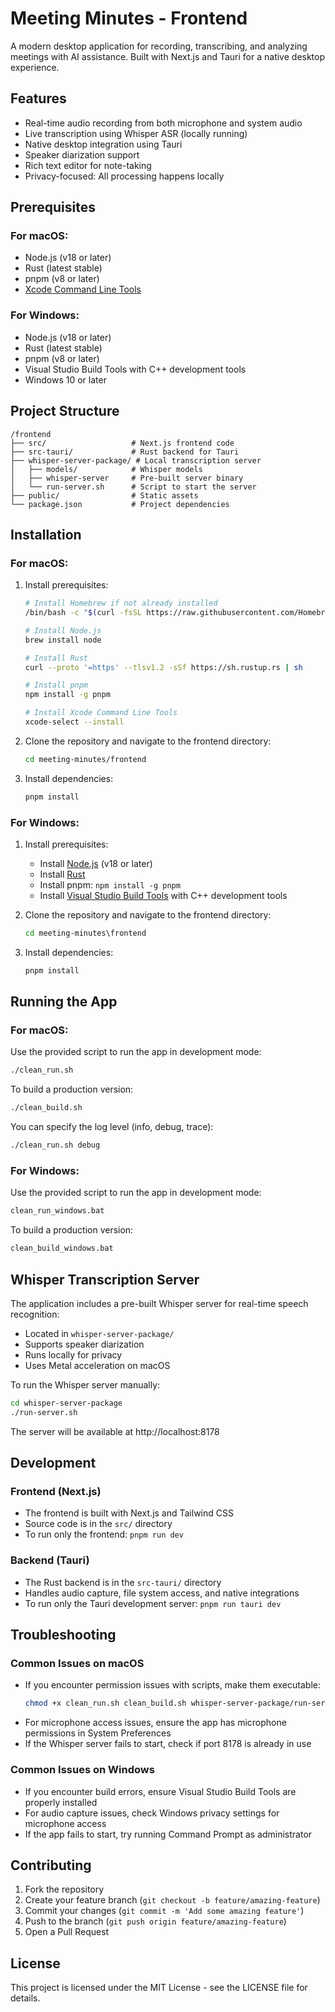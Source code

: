 # Meeting Minutes - Frontend

A modern desktop application for recording, transcribing, and analyzing meetings with AI assistance. Built with Next.js and Tauri for a native desktop experience.

## Features

- Real-time audio recording from both microphone and system audio
- Live transcription using Whisper ASR (locally running)
- Native desktop integration using Tauri
- Speaker diarization support
- Rich text editor for note-taking
- Privacy-focused: All processing happens locally

## Prerequisites

### For macOS:
- Node.js (v18 or later)
- Rust (latest stable)
- pnpm (v8 or later)
- [Xcode Command Line Tools](https://developer.apple.com/download/all/?q=xcode)

### For Windows:
- Node.js (v18 or later)
- Rust (latest stable)
- pnpm (v8 or later)
- Visual Studio Build Tools with C++ development tools
- Windows 10 or later

## Project Structure

```
/frontend
├── src/                   # Next.js frontend code
├── src-tauri/             # Rust backend for Tauri
├── whisper-server-package/ # Local transcription server
│   ├── models/            # Whisper models
│   ├── whisper-server     # Pre-built server binary
│   └── run-server.sh      # Script to start the server
├── public/                # Static assets
└── package.json           # Project dependencies
```

## Installation

### For macOS:

1. Install prerequisites:
   ```bash
   # Install Homebrew if not already installed
   /bin/bash -c "$(curl -fsSL https://raw.githubusercontent.com/Homebrew/install/HEAD/install.sh)"
   
   # Install Node.js
   brew install node
   
   # Install Rust
   curl --proto '=https' --tlsv1.2 -sSf https://sh.rustup.rs | sh
   
   # Install pnpm
   npm install -g pnpm
   
   # Install Xcode Command Line Tools
   xcode-select --install
   ```

2. Clone the repository and navigate to the frontend directory:
   ```bash
   cd meeting-minutes/frontend
   ```

3. Install dependencies:
   ```bash
   pnpm install
   ```

### For Windows:

1. Install prerequisites:
   - Install [Node.js](https://nodejs.org/) (v18 or later)
   - Install [Rust](https://www.rust-lang.org/tools/install)
   - Install pnpm: `npm install -g pnpm`
   - Install [Visual Studio Build Tools](https://visualstudio.microsoft.com/visual-cpp-build-tools/) with C++ development tools

2. Clone the repository and navigate to the frontend directory:
   ```cmd
   cd meeting-minutes\frontend
   ```

3. Install dependencies:
   ```cmd
   pnpm install
   ```

## Running the App

### For macOS:

Use the provided script to run the app in development mode:
```bash
./clean_run.sh
```

To build a production version:
```bash
./clean_build.sh
```

You can specify the log level (info, debug, trace):
```bash
./clean_run.sh debug
```

### For Windows:

Use the provided script to run the app in development mode:
```cmd
clean_run_windows.bat
```

To build a production version:
```cmd
clean_build_windows.bat
```

## Whisper Transcription Server

The application includes a pre-built Whisper server for real-time speech recognition:

- Located in `whisper-server-package/`
- Supports speaker diarization
- Runs locally for privacy
- Uses Metal acceleration on macOS

To run the Whisper server manually:
```bash
cd whisper-server-package
./run-server.sh
```

The server will be available at http://localhost:8178

## Development

### Frontend (Next.js)
- The frontend is built with Next.js and Tailwind CSS
- Source code is in the `src/` directory
- To run only the frontend: `pnpm run dev`

### Backend (Tauri)
- The Rust backend is in the `src-tauri/` directory
- Handles audio capture, file system access, and native integrations
- To run only the Tauri development server: `pnpm run tauri dev`

## Troubleshooting

### Common Issues on macOS
- If you encounter permission issues with scripts, make them executable:
  ```bash
  chmod +x clean_run.sh clean_build.sh whisper-server-package/run-server.sh
  ```
- For microphone access issues, ensure the app has microphone permissions in System Preferences
- If the Whisper server fails to start, check if port 8178 is already in use

### Common Issues on Windows
- If you encounter build errors, ensure Visual Studio Build Tools are properly installed
- For audio capture issues, check Windows privacy settings for microphone access
- If the app fails to start, try running Command Prompt as administrator

## Contributing

1. Fork the repository
2. Create your feature branch (`git checkout -b feature/amazing-feature`)
3. Commit your changes (`git commit -m 'Add some amazing feature'`)
4. Push to the branch (`git push origin feature/amazing-feature`)
5. Open a Pull Request

## License

This project is licensed under the MIT License - see the LICENSE file for details.
